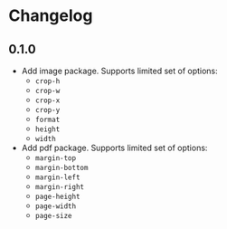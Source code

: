 # Changelog

## 0.1.0

* Add image package. Supports limited set of options:
	* `crop-h`
	* `crop-w`
	* `crop-x`
	* `crop-y`
	* `format`
	* `height`
	* `width`
* Add pdf package. Supports limited set of options:
	* `margin-top`
	* `margin-bottom`
	* `margin-left`
	* `margin-right`
	* `page-height`
	* `page-width`
	* `page-size`
